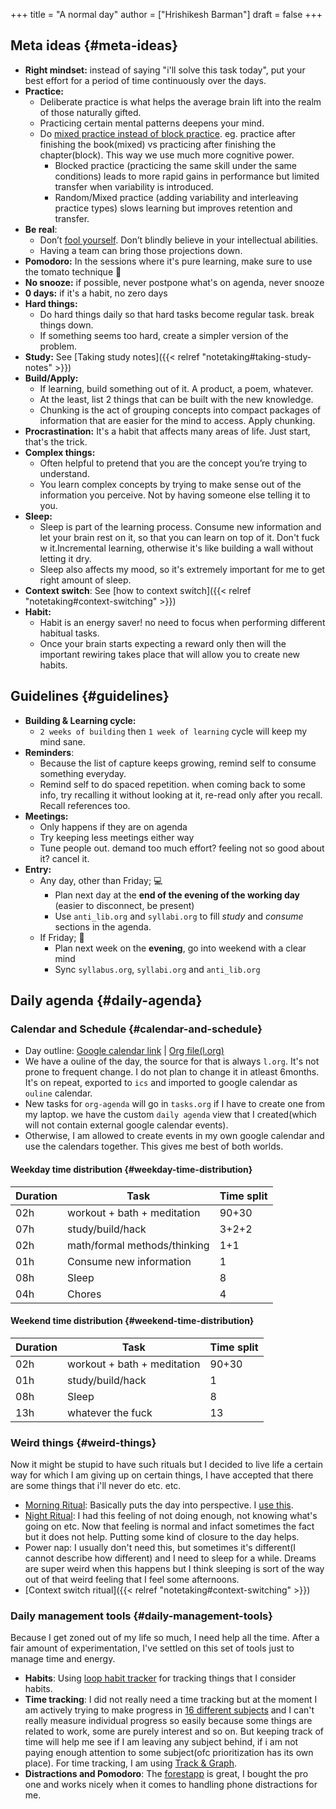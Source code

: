 +++
title = "A normal day"
author = ["Hrishikesh Barman"]
draft = false
+++

## Meta ideas {#meta-ideas}

-   **Right mindset:** instead of saying "i'll solve this task today", put your best effort for a period of time continuously over the days.
-   **Practice:**
    -   Deliberate practice is what helps the average brain lift into the realm of those naturally gifted.
    -   Practicing certain mental patterns deepens your mind.
    -   Do [mixed practice instead of block practice](https://www.scotthyoung.com/blog/2022/10/26/variable-mastery/). eg. practice after finishing the book(mixed) vs practicing after finishing the chapter(block). This way we use much more cognitive power.
        -   Blocked practice (practicing the same skill under the same conditions) leads to more rapid gains in performance but limited transfer when variability is introduced.
        -   Random/Mixed practice (adding variability and interleaving practice types) slows learning but improves retention and transfer.
-   **Be real**:
    -   Don’t [fool yourself](https://calteches.library.caltech.edu/51/2/CargoCult.htm). Don’t blindly believe in your intellectual abilities.
    -   Having a team can bring those projections down.
-   **Pomodoro:** In the sessions where it's pure learning, make sure to use the tomato technique 🍅
-   **No snooze:** if possible, never postpone what's on agenda, never snooze
-   **0 days:** if it's a habit, no zero days
-   **Hard things:**
    -   Do hard things daily so that hard tasks become regular task. break things down.
    -   If something seems too hard, create a simpler version of the problem.
-   **Study:**
    See [Taking study notes]({{< relref "notetaking#taking-study-notes" >}})
-   **Build/Apply:**
    -   If learning, build something out of it. A product, a poem, whatever.
    -   At the least, list 2 things that can be built with the new knowledge.
    -   Chunking is the act of grouping concepts into compact packages of information that are easier for the mind to access. Apply chunking.
-   **Procrastination:** It's a habit that affects many areas of life. Just start, that's the trick.
-   **Complex things:**
    -   Often helpful to pretend that you are the concept you’re trying to understand.
    -   You learn complex concepts by trying to make sense out of the information you perceive. Not by having someone else telling it to you.
-   **Sleep:**
    -   Sleep is part of the learning process. Consume new information and let your brain rest on it, so that you can learn on top of it. Don't fuck w it.Incremental learning, otherwise it's like building a wall without letting it dry.
    -   Sleep also affects my mood, so it's extremely important for me to get right amount of sleep.
-   **Context switch**: See [how to context switch]({{< relref "notetaking#context-switching" >}})
-   **Habit:**
    -   Habit is an energy saver! no need to focus when performing different habitual tasks.
    -   Once your brain starts expecting a reward only then will the important rewiring takes place that will allow you to create new habits.


## Guidelines {#guidelines}

-   **Building &amp; Learning cycle:**
    -   `2 weeks of building` then `1 week of learning` cycle will keep my mind sane.
-   **Reminders**:
    -   Because the list of capture keeps growing, remind self to consume something everyday.
    -   Remind self to do spaced repetition. when coming back to some info, try recalling it without looking at it, re-read only after you recall. Recall references too.
-   **Meetings:**
    -   Only happens if they are on agenda
    -   Try keeping less meetings either way
    -   Tune people out. demand too much effort? feeling not so good about it? cancel it.
-   **Entry:**
    -   Any day, other than Friday; 💻
        -   Plan next day at the **end of the evening of the working day** (easier to disconnect, be present)
        -   Use `anti_lib.org` and `syllabi.org` to fill _study_ and _consume_ sections in the agenda.
    -   If Friday; 🍺
        -   Plan next week on the **evening**, go into weekend with a clear mind
        -   Sync `syllabus.org`, `syllabi.org` and `anti_lib.org`


## Daily agenda {#daily-agenda}


### Calendar and Schedule {#calendar-and-schedule}

-   Day outline: [Google calendar link](https://calendar.google.com/calendar/u/0?cid=ZDg1MmFlZjcxMmRmMGNjN2UyZTYxMTY4MmFkMTI3NjJhNDM1NzUyNjM0ZjhmMzg5ZWRlZWQ2Mzc2ZTljNWZiOEBncm91cC5jYWxlbmRhci5nb29nbGUuY29t) | [Org file(l.org)](https://github.com/geekodour/notes/blob/main/org/l.org)
-   We have a ouline of the day, the source for that is always `l.org`. It's not prone to frequent change. I do not plan to change it in atleast 6months. It's on repeat, exported to `ics` and imported to google calendar as `ouline` calendar.
-   New tasks for `org-agenda` will go in `tasks.org` if I have to create one from my laptop. we have the custom `daily agenda` view that I created(which will not contain external google calendar events).
-   Otherwise, I am allowed to create events in my own google calendar and use the calendars together. This gives me best of both worlds.


#### Weekday time distribution {#weekday-time-distribution}

| Duration | Task                         | Time split |
|----------|------------------------------|------------|
| 02h      | workout + bath + meditation  | 90+30      |
| 07h      | study/build/hack             | 3+2+2      |
| 02h      | math/formal methods/thinking | 1+1        |
| 01h      | Consume new information      | 1          |
| 08h      | Sleep                        | 8          |
| 04h      | Chores                       | 4          |


#### Weekend time distribution {#weekend-time-distribution}

| Duration | Task                        | Time split |
|----------|-----------------------------|------------|
| 02h      | workout + bath + meditation | 90+30      |
| 01h      | study/build/hack            | 1          |
| 08h      | Sleep                       | 8          |
| 13h      | whatever the fuck           | 13         |


### Weird things {#weird-things}

Now it might be stupid to have such rituals but I decided to live life a certain way for which I am giving up on certain things, I have accepted that there are some things that i'll never do etc. etc.

-   [Morning Ritual](https://drive.google.com/file/d/12eXM621XwEEdSQA3ejXL2hlcUXWJvOhY/view?usp=sharing): Basically puts the day into perspective. I [use this](https://f-droid.org/en/packages/com.blockbasti.justanotherworkouttimer/).
-   [Night Ritual](https://drive.google.com/file/d/12ebO12LPOeOSqpyEAr3YzpURri0tVCb4/view?usp=sharing): I had this feeling of not doing enough, not knowing what's going on etc. Now that feeling is normal and infact sometimes the fact but it does not help. Putting some kind of closure to the day helps.
-   Power nap: I usually don't need this, but sometimes it's different(I cannot describe how different) and I need to sleep for a while. Dreams are super weird when this happens but I think sleeping is sort of the way out of that weird feeling that I feel some afternoons.
-   [Context switch ritual]({{< relref "notetaking#context-switching" >}})


### Daily management tools {#daily-management-tools}

Because I get zoned out of my life so much, I need help all the time. After a fair amount of experimentation, I've settled on this set of tools just to manage time and energy.

-   **Habits**: Using [loop habit tracker](https://f-droid.org/en/packages/org.isoron.uhabits/) for tracking things that I consider habits.
-   **Time tracking**: I did not really need a time tracking but at the moment I am actively trying to make progress in [16 different subjects](/docs/updates/syllabi/) and I can't really measure individual progress so easily because some things are related to work, some are purely interest and so on. But keeping track of time will help me see if I am leaving any subject behind, if i am not paying enough attention to some subject(ofc prioritization has its own place). For time tracking, I am using [Track &amp; Graph](https://f-droid.org/en/packages/com.samco.trackandgraph/).
-   **Distractions and Pomodoro**: The [forestapp](https://www.forestapp.cc/) is great, I bought the pro one and works nicely when it comes to handling phone distractions for me.
